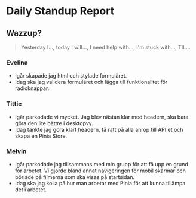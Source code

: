 # Daily Standup Report

## Wazzup?

> Yesterday I…, today I will…, I need help with…, I'm stuck with…, TIL…

### Evelina
- Igår skapade jag html och stylade formuläret.
- Idag ska jag validera formuläret och lägga till funktionalitet för radioknappar.


### Tittie 
- Igår parkodade vi mycket. Jag blev nästan klar med headern, ska bara göra den lite bättre i desktopvy. 
- Idag tänkte jag göra klart headern, få rätt på alla anrop till API:et och skapa en Pinia Store. 


### Melvin 
- Igår parkodade jag tillsammans med min grupp för att få upp en grund för arbetet.
  Vi gjorde bland annat navigeringen för mobil skärmar och började på filmerna som ska visas på startsidan.
- Idag ska jag kolla på hur man arbetar med Pinia för att kunna tillämpa det i arbetet. 
